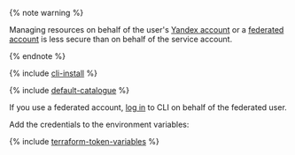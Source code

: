 {% note warning %}

Managing resources on behalf of the user's [Yandex account](../iam/concepts/index.md#passport) or a [federated account](../iam/concepts/index.md#saml-federation) is less secure than on behalf of the service account.

{% endnote %}

{% include [cli-install](../_includes/cli-install.md) %}

{% include [default-catalogue](../_includes/default-catalogue.md) %}

If you use a federated account, [log in](../cli/operations/authentication/federated-user.md) to CLI on behalf of the federated user.

Add the credentials to the environment variables:

{% include [terraform-token-variables](../_includes/terraform-token-variables.md) %}
